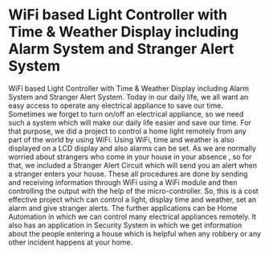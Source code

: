 # WiFi based Light Controller with Time & Weather Display including Alarm System and Stranger Alert System
WiFi based Light Controller with Time &amp; Weather Display including Alarm System and Stranger Alert System.         Today in our daily life, we all want an easy access to operate any electrical appliance to save our time. Sometimes we forget to turn on/off an electrical appliance, so we need such a system which will make our daily life easier and save our time. For that purpose, we did a project to control a home light remotely from any part of the world by using WiFi. Using WiFi, time and weather is also displayed on a LCD display and also alarms can be set. As we are normally worried about strangers who come in your house in your absence , so for that, we included a Stranger Alert Circuit which will send you an alert when a stranger enters your house. These all procedures are done by sending and receiving information through WiFi using a WiFi module and then controlling the output with the help of the micro-controller. So, this is a cost effective project which can control a light, display time and weather, set an alarm and give stranger alerts. The further applications can be Home Automation in which we can control many electrical appliances remotely. It also has an application in Security System in which we get information about the people entering a house which is helpful when any robbery or any other incident happens at your home.
